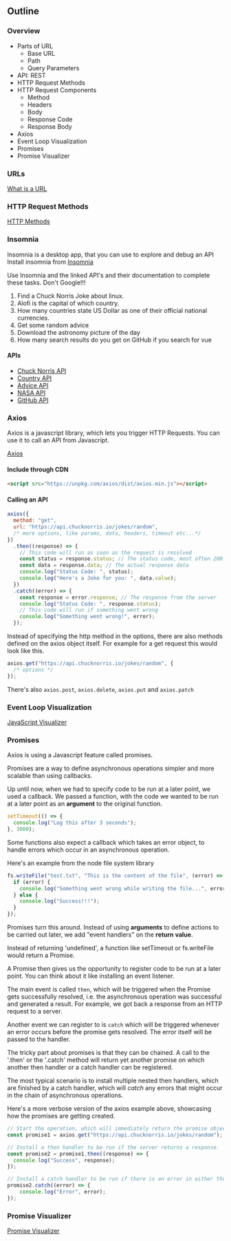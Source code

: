 ## Outline

### Overview

- Parts of URL
  - Base URL
  - Path
  - Query Parameters
- API: REST
- HTTP Request Methods
- HTTP Request Components
  - Method
  - Headers
  - Body
  - Response Code
  - Response Body
- Axios
- Event Loop Visualization
- Promises
- Promise Visualizer

### URLs

[What is a URL](https://developer.mozilla.org/en-US/docs/Learn/Common_questions/What_is_a_URL)


### HTTP Request Methods

[HTTP Methods](https://en.wikipedia.org/wiki/Hypertext_Transfer_Protocol#Request_methods)


### Insomnia

Insomnia is a desktop app, that you can use to explore and debug an API
Install insomnia from [Insomnia](https://insomnia.rest/)

Use Insomnia and the linked API's and their documentation to complete these tasks.
Don't Google!!!

1. Find a Chuck Norris Joke about linux.
2. Alofi is the capital of which country.
3. How many countries state US Dollar as one of their official national currencies.
4. Get some random advice
5. Download the astronomy picture of the day
6. How many search results do you get on GitHub if you search for vue

#### APIs

- [Chuck Norris API](https://api.chucknorris.io/)
- [Country API](https://restcountries.eu/)
- [Advice API](https://api.adviceslip.com/)
- [NASA API](https://api.nasa.gov/index.html)
- [GitHub API](https://developer.github.com/v3/)


### Axios

Axios is a javascript library, which lets you trigger HTTP Requests.
You can use it to call an API from Javascript.

[Axios](https://github.com/axios/axios)


#### Include through CDN

```html
<script src="https://unpkg.com/axios/dist/axios.min.js"></script>
```

#### Calling an API

```js
axios({
  method: "get",
  url: "https://api.chucknorris.io/jokes/random",
  /* more options, like params, data, headers, timeout etc...*/
})
  .then((response) => {
    // This code will run as soon as the request is resolved
    const status = response.status; // The status code, most often 200
    const data = response.data; // The actual response data
    console.log("Status Code: ", status);
    console.log("Here's a Joke for you: ", data.value);
  })
  .catch((error) => {
    const response = error.response; // The response from the server
    console.log("Status Code: ", response.status);
    // This code will run if something went wrong
    console.log("Something went wrong!", error);
  });
```

Instead of specifying the http method in the options, there are also methods defined on the axios object itself. For example for a get request this would look like this.

```js
axios.get("https://api.chucknorris.io/jokes/random", {
  /* options */
});
```

There's also `axios.post`, `axios.delete`, `axios.put` and `axios.patch`


### Event Loop Visualization

[JavaScript Visualizer](https://www.jsv9000.app/)


### Promises

Axios is using a Javascript feature called promises.

Promises are a way to define asynchronous operations simpler and more scalable than using callbacks.

Up until now, when we had to specify code to be run at a later point, we used a callback.
We passed a function, with the code we wanted to be run at a later point as an **argument** to the original function.

```js
setTimeout(() => {
  console.log("Log this after 3 seconds");
}, 3000);
```

Some functions also expect a callback which takes an error object, to handle errors which occur in an asynchronous operation.

Here's an example from the node file system library

```js
fs.writeFile("test.txt", "This is the content of the file", (error) => {
  if (error) {
    console.log("Something went wrong while writing the file...", error);
  } else {
    console.log("Success!!!");
  }
});
```

Promises turn this around.
Instead of using **arguments** to define actions to be carried out later, we add "event handlers" on the **return value**.

Instead of returning 'undefined', a function like setTimeout or fs.writeFile would return a Promise.

A Promise then gives us the opportunity to register code to be run at a later point.
You can think about it like installing an event listener.

The main event is called `then`, which will be triggered when the Promise gets successfully resolved, i.e. the asynchronous operation was successful and generated a result. For example, we got back a response from an HTTP request to a server.

Another event we can register to is `catch` which will be triggered whenever an error occurs before the promise gets resolved.
The error itself will be passed to the handler.

The tricky part about promises is that they can be chained.
A call to the '.then' or the '.catch' method will return yet another promise on which another then handler or a catch handler can be registered.

The most typical scenario is to install multiple nested then handlers, which are finished by a catch handler, which will _catch_ any errors that might occur in the chain of asynchronous operations.

Here's a more verbose version of the axios example above, showcasing how the promises are getting created.

```js
// Start the operation, which will immediately return the promise object
const promise1 = axios.get("https://api.chucknorris.io/jokes/random");

// Install a then handler to be run if the server returns a response.
const promise2 = promise1.then((response) => {
  console.log("Success", response);
});

// Install a catch handler to be run if there is an error in either the original request or the then handler.
promise2.catch((error) => {
    console.log("Error", error);
});
```


### Promise Visualizer

[Promise Visualizer](https://bevacqua.github.io/promisees/)
